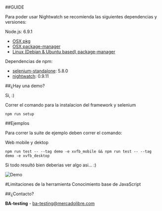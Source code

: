##GUIDE

Para poder usar Nightwatch se recomienda las siguientes dependencias y versiones:

Node.js: 6.9.1
  * [OSX pkg](https://nodejs.org/dist/v6.9.1/node-v6.9.1.pkg)
  * [OSX package-manager](https://nodejs.org/en/download/package-manager/#osx)
  * [Linux (Debian & Ubuntu based) package-manager](https://nodejs.org/en/download/package-manager/#debian-and-ubuntu-based-linux-distributions)

Dependencias de npm:
  * [selenium-standalone](https://www.npmjs.com/package/selenium-standalone): 5.8.0
  * [nightwatch](https://www.npmjs.com/package/nightwatch): 0.9.11

##¿Hay una demo?

  Si, :)

Correr el comando para la instalacion del framework y selenium
```
npm run setup

```

##Ejemplos

Para correr la suite de ejemplo deben correr el comando:

Web mobile y dektop
```
npm run test -- --tag demo -e xvfb_mobile && npm run test -- --tag demo -e xvfb_desktop

```
Si todo resultó bien deberias ver algo asi... :)

![Demo](https://media.giphy.com/media/3oz8xww3O8LIm06Pvy/giphy.gif)

#Limitaciones de la herramienta
Conocimiento base de JavaScript

##¿Contacto?

**BA-testing** - ba-testing@mercadolibre.com
